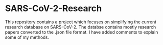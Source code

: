 # SARS-CoV-2-Research
This repository contains a project which focuses on simplifying the current research database on SARS-CoV-2. The databse contains mostly research papers converted to the .json file format. I have added comments to explain some of my methods.
